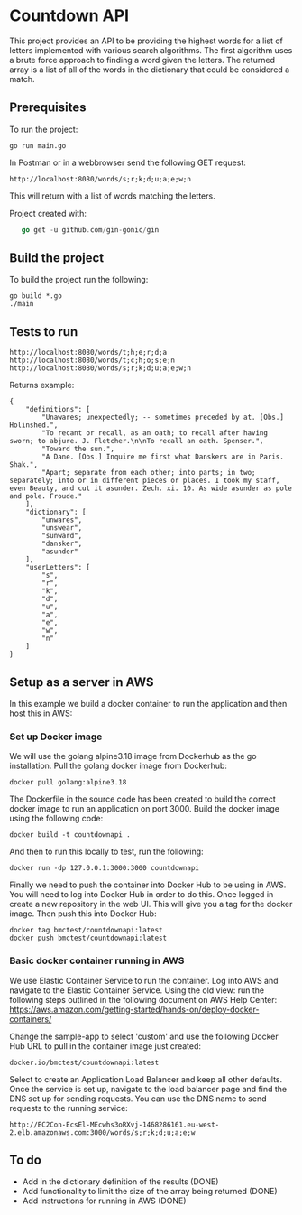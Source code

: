 # Countdown API

This project provides an API to be providing the highest words for a list of letters implemented with various search algorithms. The first algorithm uses a brute force approach to finding a word given the letters. The returned array is a list of all of the words in the dictionary that could be considered a match.

## Prerequisites

To run the project:

```
go run main.go
```

In Postman or in a webbrowser send the following GET request:

```
http://localhost:8080/words/s;r;k;d;u;a;e;w;n
```

This will return with a list of words matching the letters.

Project created with:

```go mod init countdownapi
   go get -u github.com/gin-gonic/gin
```

## Build the project
To build the project run the following:
```
go build *.go
./main
```

## Tests to run

```
http://localhost:8080/words/t;h;e;r;d;a
http://localhost:8080/words/t;c;h;o;s;e;n
http://localhost:8080/words/s;r;k;d;u;a;e;w;n

```

Returns example:
```
{
    "definitions": [
        "Unawares; unexpectedly; -- sometimes preceded by at. [Obs.] Holinshed.",
        "To recant or recall, as an oath; to recall after having sworn; to abjure. J. Fletcher.\n\nTo recall an oath. Spenser.",
        "Toward the sun.",
        "A Dane. [Obs.] Inquire me first what Danskers are in Paris. Shak.",
        "Apart; separate from each other; into parts; in two; separately; into or in different pieces or places. I took my staff, even Beauty, and cut it asunder. Zech. xi. 10. As wide asunder as pole and pole. Froude."
    ],
    "dictionary": [
        "unwares",
        "unswear",
        "sunward",
        "dansker",
        "asunder"
    ],
    "userLetters": [
        "s",
        "r",
        "k",
        "d",
        "u",
        "a",
        "e",
        "w",
        "n"
    ]
}
```

## Setup as a server in AWS
In this example we build a docker container to run the application and then host this in AWS:

### Set up Docker image
We will use the golang alpine3.18 image from Dockerhub as the go installation. Pull the golang docker image from Dockerhub: 

```
docker pull golang:alpine3.18
```

The Dockerfile in the source code has been created to build the correct docker image to run an application on port 3000. Build the docker image using the following code:

```
docker build -t countdownapi .
```
And then to run this locally to test, run the following:

```
docker run -dp 127.0.0.1:3000:3000 countdownapi
```

Finally we need to push the container into Docker Hub to be using in AWS. You will need to log into Docker Hub in order to do this. Once logged in create a new repository in the web UI. This will give you a tag for the docker image. Then push this into Docker Hub:

```
docker tag bmctest/countdownapi:latest
docker push bmctest/countdownapi:latest
```

### Basic docker container running in AWS

We use Elastic Container Service to run the container. Log into AWS and navigate to the Elastic Container Service. Using the old view: run the following steps outlined in the following document on AWS Help Center: https://aws.amazon.com/getting-started/hands-on/deploy-docker-containers/

Change the sample-app to select 'custom' and use the following Docker Hub URL to pull in the container image just created:

```
docker.io/bmctest/countdownapi:latest
```

Select to create an Application Load Balancer and keep all other defaults. Once the service is set up, navigate to the load balancer page and find the DNS set up for sending requests. You can use the DNS name to send requests to the running service:

```
http://EC2Con-EcsEl-MEcwhs3oRXvj-1468286161.eu-west-2.elb.amazonaws.com:3000/words/s;r;k;d;u;a;e;w
```


## To do

- Add in the dictionary definition of the results (DONE)
- Add functionality to limit the size of the array being returned (DONE)
- Add instructions for running in AWS (DONE)
